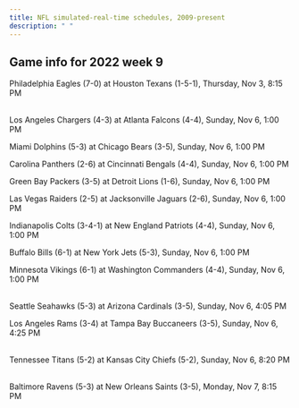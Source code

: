 ```yaml
---
title: NFL simulated-real-time schedules, 2009-present
description: " "
---
```


## Game info for 2022 week 9
Philadelphia Eagles (7-0) at Houston Texans (1-5-1), Thursday, Nov 3, 8:15 PM

<br/>Los Angeles Chargers (4-3) at Atlanta Falcons (4-4), Sunday, Nov 6, 1:00 PM

Miami Dolphins (5-3) at Chicago Bears (3-5), Sunday, Nov 6, 1:00 PM

Carolina Panthers (2-6) at Cincinnati Bengals (4-4), Sunday, Nov 6, 1:00 PM

Green Bay Packers (3-5) at Detroit Lions (1-6), Sunday, Nov 6, 1:00 PM

Las Vegas Raiders (2-5) at Jacksonville Jaguars (2-6), Sunday, Nov 6, 1:00 PM

Indianapolis Colts (3-4-1) at New England Patriots (4-4), Sunday, Nov 6, 1:00 PM

Buffalo Bills (6-1) at New York Jets (5-3), Sunday, Nov 6, 1:00 PM

Minnesota Vikings (6-1) at Washington Commanders (4-4), Sunday, Nov 6, 1:00 PM

<br/>Seattle Seahawks (5-3) at Arizona Cardinals (3-5), Sunday, Nov 6, 4:05 PM

Los Angeles Rams (3-4) at Tampa Bay Buccaneers (3-5), Sunday, Nov 6, 4:25 PM

<br/>Tennessee Titans (5-2) at Kansas City Chiefs (5-2), Sunday, Nov 6, 8:20 PM

<br/>Baltimore Ravens (5-3) at New Orleans Saints (3-5), Monday, Nov 7, 8:15 PM

